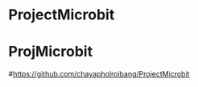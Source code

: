 # ProjectMicrobit
# ProjMicrobit
#https://github.com/chayapholroibang/ProjectMicrobit

































































































































































































































































































































































































































































































































































































































































































































































































































































































































































































































































































































































































































































































































































































































































































































